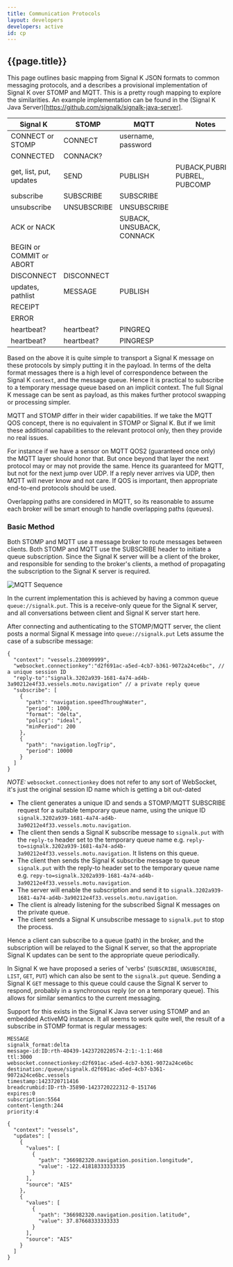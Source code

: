 ```yaml
---
title: Communication Protocols
layout: developers
developers: active
id: cp
---
```


## {{page.title}}

This page outlines basic mapping from Signal K JSON formats to common messaging protocols, and a describes a provisional
implementation of Signal K over STOMP and MQTT. This is a pretty rough mapping to explore the similarities. An example
implementation can be found in the (Signal K Java Server)[https://github.com/signalk/signalk-java-server].

 Signal K | STOMP | MQTT | Notes | Notes
----------|-------|------|-------| ------
 | CONNECT or STOMP | CONNECT | username, password |
 | CONNECTED | CONNACK? | |
get, list, put, updates | SEND | PUBLISH | PUBACK,PUBREC, PUBREL, PUBCOMP | *client sends*
subscribe | SUBSCRIBE | SUBSCRIBE | |
unsubscribe | UNSUBSCRIBE | UNSUBSCRIBE | |
 | ACK or NACK | | SUBACK, UNSUBACK, CONNACK |
 | BEGIN or COMMIT or ABORT | |  |
 | DISCONNECT | DISCONNECT | |
updates, pathlist | MESSAGE | PUBLISH | | *Server sends*
 | RECEIPT | | |
 | ERROR | |  |
heartbeat? | heartbeat? | PINGREQ | |
heartbeat? | heartbeat? | PINGRESP | |

Based on the above it is quite simple to transport a Signal K message on these protocols by simply putting it in the
payload. In  terms of the delta format messages there is a high level of correspondence between the Signal K `context`,
and the message queue. Hence it is practical to subscribe to a temporary message queue based on an implicit context. The
full Signal K message can be sent as payload, as this makes further protocol swapping or processing simpler.

MQTT and STOMP differ in their wider capabilities. If we take the MQTT QOS concept, there is no equivalent in STOMP or
Signal K. But if we limit these additional capabilities to the relevant protocol only, then they provide no real issues.

For instance if we have a sensor on MQTT QOS2 (guaranteed once only) the MQTT layer should honor that. But once beyond
that layer the next protocol may or may not provide the same. Hence its guaranteed for MQTT, but not for the next jump
over UDP. If a reply never arrives via UDP, then MQTT will never know and not care. If QOS is important, then
appropriate end-to-end protocols should be used.

Overlapping paths are considered in MQTT, so its reasonable to assume each broker will be smart enough to handle
overlapping paths (queues).

### Basic Method

Both STOMP and MQTT use a message broker to route messages between clients. Both STOMP and MQTT use the SUBSCRIBE header
to initiate a queue subscription. Since the Signal K server will be a client of the broker, and responsible for sending
to the broker's clients, a method of propagating the subscription to the Signal K server is required.

![MQTT Sequence]({{site.baseurl}}/images/mqtt-sequence.png)

In the current implementation this is achieved by having a common queue `queue://signalk.put`. This is a receive-only
queue for the Signal K server, and all conversations between client and Signal K server start here.

After connecting and authenticating to the STOMP/MQTT server, the client posts a normal Signal K message into
`queue://signalk.put` Lets assume the case of a subscribe message:

```
{
  "context": "vessels.230099999",
  "websocket.connectionkey":"d2f691ac-a5ed-4cb7-b361-9072a24ce6bc", // a unique session ID
  "reply-to":"signalk.3202a939-1681-4a74-ad4b-3a90212e4f33.vessels.motu.navigation" // a private reply queue
  "subscribe": [
    {
      "path": "navigation.speedThroughWater",
      "period": 1000,
      "format": "delta",
      "policy": "ideal",
      "minPeriod": 200
    },
    {
      "path": "navigation.logTrip",
      "period": 10000
    }
  ]
}
```
*NOTE:* `websocket.connectionkey` does not refer to any sort of WebSocket, it's just the original session ID name which
is getting a bit out-dated

* The client generates a unique ID and sends a STOMP/MQTT SUBSCRIBE request for a suitable temporary queue name, using
  the unique ID `signalk.3202a939-1681-4a74-ad4b-3a90212e4f33.vessels.motu.navigation`.
* The client then sends a Signal K subscribe message to `signalk.put` with the `reply-to` header set to the temporary
  queue name e.g. `reply-to=signalk.3202a939-1681-4a74-ad4b-3a90212e4f33.vessels.motu.navigation`. It listens on this
  queue.
* The client then sends the Signal K subscribe message to queue `signalk.put` with the reply-to header set to the
  temporary queue name e.g. `repy-to=signalk.3202a939-1681-4a74-ad4b-3a90212e4f33.vessels.motu.navigation`.
* The server will enable the subscription and send it to
  `signalk.3202a939-1681-4a74-ad4b-3a90212e4f33.vessels.motu.navigation`.
* The client is already listening for the subscribed Signal K messages on the private queue.
* The client sends a Signal K unsubscribe message to `signalk.put` to stop the process.

Hence a client can subscribe to a queue (path) in the broker, and the subscription will be relayed to the Signal K
server, so that the appropriate Signal K updates can be sent to the appropriate queue periodically.

In Signal K we have proposed a series of 'verbs' (`SUBSCRIBE`, `UNSUBSCRIBE`, `LIST`, `GET`, `PUT`) which can also be
sent to the `signalk.put` queue. Sending a Signal K `GET` message to this queue could cause the Signal K server to
respond, probably in a synchronous reply (or on a temporary queue). This allows for similar semantics to the current
messaging.

Support for this exists in the  Signal K Java server using STOMP and an embedded ActiveMQ instance. It all seems to work
quite well, the result of a subscribe in STOMP format is regular messages:

```
MESSAGE
signalk_format:delta
message-id:ID:rth-40439-1423720220574-2:1:-1:1:468
ttl:3000
websocket.connectionkey:d2f691ac-a5ed-4cb7-b361-9072a24ce6bc
destination:/queue/signalk.d2f691ac-a5ed-4cb7-b361-9072a24ce6bc.vessels
timestamp:1423720711416
breadcrumbid:ID-rth-35890-1423720222312-0-151746
expires:0
subscription:5564
content-length:244
priority:4

{
  "context": "vessels",
  "updates": [
    {
      "values": [
        {
          "path": "366982320.navigation.position.longitude",
          "value": -122.41818333333335
        }
      ],
      "source": "AIS"
    },
    {
      "values": [
        {
          "path": "366982320.navigation.position.latitude",
          "value": 37.87668333333333
        }
      ],
      "source": "AIS"
    }
  ]
}
```
